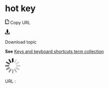 # hot key

![Copy URL](media/hot-key/Copy.png)
Copy URL

![Download](media/hot-key/Download.png)

Download topic

**See** [Keys and keyboard shortcuts term collection](https://worldready.cloudapp.net/Styleguide/Read?id=2700&topicid=27401)

![In progress](media/hot-key/activity-large.gif)

URL :
